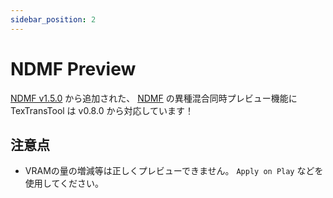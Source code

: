 ```yaml
---
sidebar_position: 2
---
```


# NDMF Preview

[NDMF v1.5.0](https://github.com/bdunderscore/ndmf/releases/tag/1.5.0) から追加された、 [NDMF](https://github.com/bdunderscore/ndmf) の異種混合同時プレビュー機能に TexTransTool は v0.8.0 から対応しています！

## 注意点

- VRAMの量の増減等は正しくプレビューできません。 `Apply on Play` などを使用してください。
